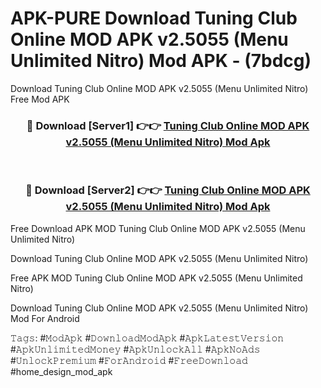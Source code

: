 # APK-PURE Download Tuning Club Online MOD APK v2.5055 (Menu Unlimited Nitro) Mod APK - (7bdcg)
Download Tuning Club Online MOD APK v2.5055 (Menu Unlimited Nitro) Free Mod APK

<div align="center">
<h3>🔴 Download [Server1] 👉👉 <a href="https://apk-comot.site?title=Tuning_Club_Online_MOD_APK_v2.5055_(Menu_Unlimited_Nitro)">Tuning Club Online MOD APK v2.5055 (Menu Unlimited Nitro) Mod Apk</a></h3><br>

<h3>🔴 Download [Server2] 👉👉 <a href="https://apk-comot.site?title=Tuning_Club_Online_MOD_APK_v2.5055_(Menu_Unlimited_Nitro)">Tuning Club Online MOD APK v2.5055 (Menu Unlimited Nitro) Mod Apk</a></h3>
</div>


Free Download APK MOD Tuning Club Online MOD APK v2.5055 (Menu Unlimited Nitro)

Download Tuning Club Online MOD APK v2.5055 (Menu Unlimited Nitro) 

Free APK MOD Tuning Club Online MOD APK v2.5055 (Menu Unlimited Nitro) 

Download Tuning Club Online MOD APK v2.5055 (Menu Unlimited Nitro) Mod For Android

𝚃𝚊𝚐𝚜: #𝙼𝚘𝚍𝙰𝚙𝚔 #𝙳𝚘𝚠𝚗𝚕𝚘𝚊𝚍𝙼𝚘𝚍𝙰𝚙𝚔 #𝙰𝚙𝚔𝙻𝚊𝚝𝚎𝚜𝚝𝚅𝚎𝚛𝚜𝚒𝚘𝚗 #𝙰𝚙𝚔𝚄𝚗𝚕𝚒𝚖𝚒𝚝𝚎𝚍𝙼𝚘𝚗𝚎𝚢 #𝙰𝚙𝚔𝚄𝚗𝚕𝚘𝚌𝚔𝙰𝚕𝚕 #𝙰𝚙𝚔𝙽𝚘𝙰𝚍𝚜 #𝚄𝚗𝚕𝚘𝚌𝚔𝙿𝚛𝚎𝚖𝚒𝚞𝚖 #𝙵𝚘𝚛𝙰𝚗𝚍𝚛𝚘𝚒𝚍 #𝙵𝚛𝚎𝚎𝙳𝚘𝚠𝚗𝚕𝚘𝚊𝚍 #home_design_mod_apk